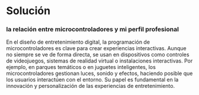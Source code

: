 # Solución 

### la relación entre microcontroladores y mi perfil profesional

En el diseño de entretenimiento digital, la programación de microcontroladores es clave para crear experiencias interactivas. Aunque no siempre se ve de forma directa, se usan en dispositivos como controles de videojuegos, sistemas de realidad virtual o instalaciones interactivas. Por ejemplo, en parques temáticos o en juguetes inteligentes, los microcontroladores gestionan luces, sonido y efectos, haciendo posible que los usuarios interactúen con el entorno. Su papel es fundamental en la innovación y personalización de las experiencias de entretenimiento.
